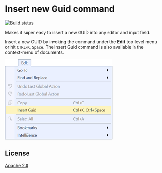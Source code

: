 # Insert new Guid command

[![Build status](https://ci.appveyor.com/api/projects/status/70ijmauctl8wj433?svg=true)](https://ci.appveyor.com/project/madskristensen/insertguid)

Makes it super easy to insert a new GUID into any editor and input field. 

Insert a new GUID by invoking the command under the **Edit** top-level menu or hit `CTRL+K,Space`. The Insert Guid command is also available in the context-menu of documents.

![Command](art/command.png)

## License
[Apache 2.0](LICENSE)